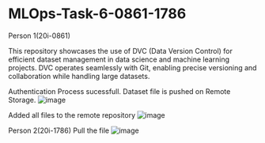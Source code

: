 # MLOps-Task-6-0861-1786
Person 1(20i-0861)

This repository showcases the use of DVC (Data Version Control) for efficient dataset management in data science and machine learning projects. 
DVC operates seamlessly with Git, enabling precise versioning and collaboration while handling large datasets.

Authentication Process sucessfull.
Dataset file is pushed on Remote Storage.
![image](https://github.com/AsraaZahoor/MLOps-Task-6-0861-1786/assets/125173520/b2da46a5-f181-4ced-b8d7-0d7a948bf1fd)

Added all files to the remote repository
![image](https://github.com/AsraaZahoor/MLOps-Task-6-0861-1786/assets/125173520/42837852-2056-471a-962a-3e4403d1119a)


Person 2(20i-1786)
Pull the file
![image](https://github.com/AsraaZahoor/MLOps-Task-6-0861-1786/assets/125173520/baf6752d-1d30-408d-8e2d-254e96f3221b)



